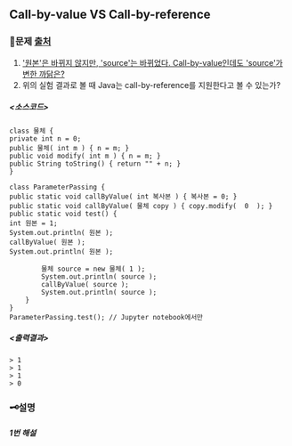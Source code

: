 ## Call-by-value VS Call-by-reference

### 🔎문제 [출처](https://kizoo.gitlab.io/docs/archive/java/001/)
1. ['원본'은 바뀌지 않지만, 'source'는 바뀌었다. Call-by-value인데도 'source'가 변한 까닭은?](#1번-해설)
2. 위의 실험 결과로 볼 때 Java는 call-by-reference를 지원한다고 볼 수 있는가?

##### <소스코드> 

    class 물체 {
    private int n = 0;
    public 물체( int m ) { n = m; }
    public void modify( int m ) { n = m; }
    public String toString() { return "" + n; }
    }
    
    class ParameterPassing {
    public static void callByValue( int 복사본 ) { 복사본 = 0; }
    public static void callByValue( 물체 copy ) { copy.modify(  0  ); }
    public static void test() {
    int 원본 = 1;
    System.out.println( 원본 );
    callByValue( 원본 );
    System.out.println( 원본 );
    
            물체 source = new 물체( 1 );
            System.out.println( source );
            callByValue( source );
            System.out.println( source );
        }
    }
    ParameterPassing.test(); // Jupyter notebook에서만 
<p>

##### <출력결과>

    > 1
    > 1
    > 1
    > 0
    
### 🗝설명

##### 1번 해설
